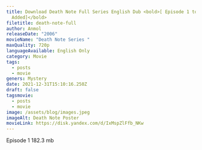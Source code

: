 ```yaml
---
title: Download Death Note Full Series English Dub <bold>[ Episode 1 to 5
  Added]</bold>
filetitle: death-note-full
author: Anmol
releaseDate: "2006"
movieName: "Death Note Series "
maxQuality: 720p
languageAvailable: English Only
category: Movie
tags:
  - posts
  - movie
geners: Mystery
date: 2021-12-31T15:10:16.250Z
draft: false
tagsmovie:
  - posts
  - movie
image: /assets/blog/images.jpeg
imageAlt: Death Note Poster
movieLink: https://disk.yandex.com/d/IxMspZlFfb_NKw
---
```

Episode 1  182.3 mb